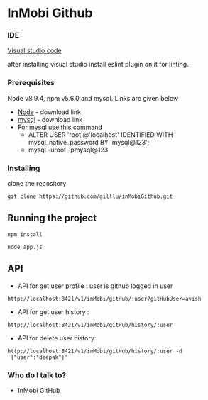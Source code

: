 # InMobi Github

### IDE

[Visual studio code](https://code.visualstudio.com/)

after installing visual studio install eslint plugin on it for linting.

### Prerequisites

Node v8.9.4, npm v5.6.0 and mysql. Links are given below

* [Node](https://nodejs.org/en/) - download link
* [mysql](https://dev.mysql.com/downloads/mysql/) - download link
* For mysql use this command 
   * ALTER USER 'root'@'localhost' IDENTIFIED WITH mysql_native_password BY 'mysql@123';
   * mysql -uroot -pmysql@123

### Installing

clone the  repository
```
git clone https://github.com/gilllu/inMobiGithub.git
```

## Running the project

```
npm install
```

```
node app.js
```

## API
* API for get user profile :  user is github logged in user
```
http://localhost:8421/v1/inMobi/gitHub/:user?gitHubUser=avish
```
* API for get user history :
```
http://localhost:8421/v1/inMobi/gitHub/history/:user
```

* API for delete user history:
```
http://localhost:8421/v1/inMobi/gitHub/history/:user -d '{"user":"deepak"}'
```



### Who do I talk to? ###

* InMobi GitHub